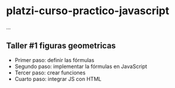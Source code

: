# platzi-curso-practico-javascript

...

## Taller #1 figuras geometricas


- Primer paso: definir las fórmulas
- Segundo paso: implementar la fórmulas en JavaScript 
- Tercer paso: crear funciones
- Cuarto paso: integrar JS con HTML